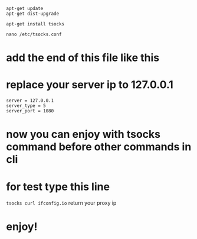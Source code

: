 ```
apt-get update
apt-get dist-upgrade

apt-get install tsocks

nano /etc/tsocks.conf
```
# add the end of this file like this
# replace your server ip to 127.0.0.1
```
server = 127.0.0.1
server_type = 5
server_port = 1080
```
######
# now you can enjoy with tsocks command before other commands in cli 
# for test type this line
```tsocks curl ifconfig.io```
return your proxy ip
# enjoy!
